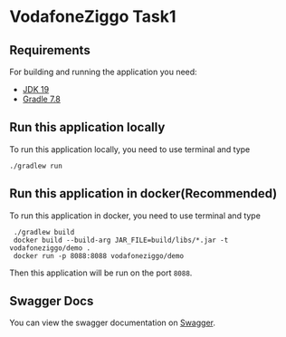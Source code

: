 # VodafoneZiggo Task1

## Requirements

For building and running the application you need:

- [JDK 19](https://www.oracle.com/java/technologies/javase/jdk19-archive-downloads.html)
- [Gradle 7.8](https://gradle.org/releases/)


## Run this application locally
To run this application locally, you need to use terminal and type
```
./gradlew run
```

## Run this application in docker(Recommended)
To run this application in docker, you need to use terminal and type
```
 ./gradlew build
 docker build --build-arg JAR_FILE=build/libs/*.jar -t vodafoneziggo/demo .
 docker run -p 8088:8088 vodafoneziggo/demo
```

Then this application will be run on the port `8088`.

## Swagger Docs
You can view the swagger documentation on [Swagger](http://localhost:8088/swagger-ui/index.html).

